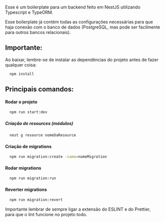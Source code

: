 Esse é um boilerplate para um backend feito em NestJS utilizando Typescript e TypeORM.

Esse boilerplate já contém todas as configurações necessárias para que haja conexão com o banco de dados (PostgreSQL, mas pode ser facilmente para outros bancos relacionais).

## Importante:

Ao baixar, lembre-se de instalar as dependências do projeto antes de fazer qualquer coisa:

```bash
  npm install
```

## Principais comandos:

#### Rodar o projeto

```bash
  npm run start:dev
```

##### Criação de resources (módulos)

```bash
  nest g resource nomeDaResource
```

#### Criação de migrations

```bash
  npm run migration:create -name=nomeMigration
```

#### Rodar migrations

```bash
  npm run migration:run
```

#### Reverter migrations

```bash
  npm run migration:revert
```

Importante lembrar de sempre ligar a extensão do ESLINT e do Prettier, para que o lint funcione no projeto todo.
